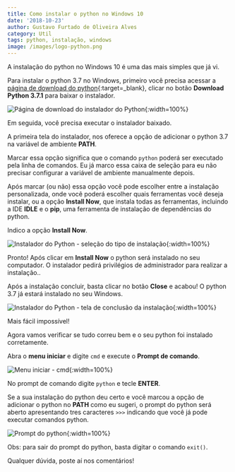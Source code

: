 ```yaml
---
title: Como instalar o python no Windows 10
date: '2018-10-23'
author: Gustavo Furtado de Oliveira Alves
category: Util
tags: python, instalação, windows
image: /images/logo-python.png
---
```


A instalação do python no Windows 10 é uma das mais simples que já vi.

Para instalar o python 3.7 no Windows,
primeiro você precisa acessar a [página de download do python](https://www.python.org/downloads/){:target=\_blank},
clicar no botão **Download Python 3.7.1** para baixar o instalador.

![Página de download do instalador do Python](/images/como-instalar-python-no-windows-10/pagina-de-download-do-python.png){:width=100%}

Em seguida, você precisa executar o instalador baixado.

A primeira tela do instalador, nos oferece a opção de adicionar o python 3.7 na variável de ambiente **PATH**.

Marcar essa opção significa que o comando `python` poderá ser
executado pela linha de comandos.
Eu já marco essa caixa de seleção para eu não precisar configurar
a variável de ambiente manualmente depois.

Após marcar (ou não) essa opção você pode escolher entre
a instalação personalizada, onde você poderá escolher
quais ferramentas você deseja instalar, ou a opção **Install Now**,
que instala todas as ferramentas, incluindo a IDE **IDLE** e o **pip**, uma ferramenta de instalação de dependências do python.

Indico a opção **Install Now**.

![Instalador do Python - seleção do tipo de instalação](/images/como-instalar-python-no-windows-10/instalador-python-01-selecao-do-tipo-de-instalacao.png){:width=100%}

Pronto! Após clicar em **Install Now** o python será instalado no seu computador.
O instalador pedirá privilégios de administrador para realizar a instalação..

Após a instalação concluir, basta clicar no botão **Close** e acabou!
O python 3.7 já estará instalado no seu Windows.

![Instalador do Python - tela de conclusão da instalação](/images/como-instalar-python-no-windows-10/instalador-python-02-conclusao-da-instalacao.png){:width=100%}

Mais fácil impossível!

Agora vamos verificar se tudo correu bem e o seu python foi instalado corretamente.

Abra o **menu iniciar** e digite `cmd` e execute o **Prompt de comando**.

![Menu iniciar - cmd](/images/como-instalar-python-no-windows-10/menu-iniciar-cmd.png){:width=100%}

No prompt de comando digite `python` e tecle **ENTER**.

Se a sua instalação do python deu certo e você marcou a opção de adicionar o python no **PATH** como eu sugeri,
o prompt do python será aberto apresentando tres caracteres `>>>` indicando que você já pode executar comandos python.

![Prompt do python](/images/como-instalar-python-no-windows-10/prompt-python.png){:width=100%}

Obs: para sair do prompt do python, basta digitar o comando `exit()`.

Qualquer dúvida, poste aí nos comentários!